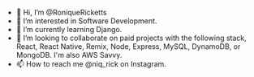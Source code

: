 - 👋 Hi, I’m @RoniqueRicketts
- 👀 I’m interested in Software Development.
- 🌱 I’m currently learning Django.
- 💞️ I’m looking to collaborate on paid projects with the following stack, React, React Native, Remix, Node, Express, MySQL, DynamoDB, or MongoDB. I'm also AWS Savvy. 
- 📫 How to reach me @niq_rick on Instagram. 

<!---
RoniqueRicketts/RoniqueRicketts is a ✨ special ✨ repository because its `README.md` (this file) appears on your GitHub profile.
You can click the Preview link to take a look at your changes.
--->
